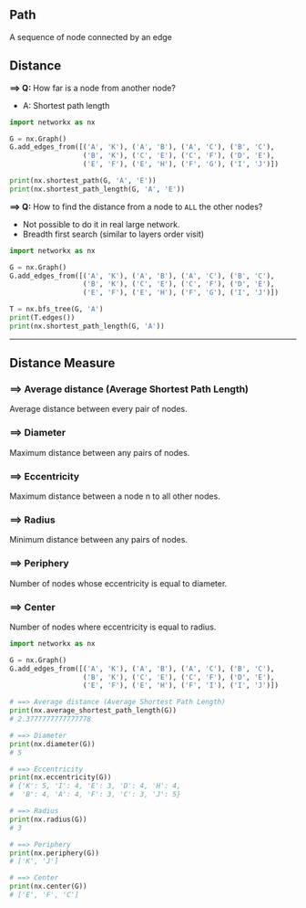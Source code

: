 ## Path
A sequence of node connected by an edge

## Distance
__==> Q:__ How far is a node from another node?
- A: Shortest path length

```python
import networkx as nx

G = nx.Graph()
G.add_edges_from([('A', 'K'), ('A', 'B'), ('A', 'C'), ('B', 'C'),
                  ('B', 'K'), ('C', 'E'), ('C', 'F'), ('D', 'E'),
                  ('E', 'F'), ('E', 'H'), ('F', 'G'), ('I', 'J')])

print(nx.shortest_path(G, 'A', 'E'))
print(nx.shortest_path_length(G, 'A', 'E'))
```

__==> Q:__ How to find the distance from a node to `ALL` the other nodes?
- Not possible to do it in real large network.
- Breadth first search (similar to layers order visit)

```python
import networkx as nx

G = nx.Graph()
G.add_edges_from([('A', 'K'), ('A', 'B'), ('A', 'C'), ('B', 'C'),
                  ('B', 'K'), ('C', 'E'), ('C', 'F'), ('D', 'E'),
                  ('E', 'F'), ('E', 'H'), ('F', 'G'), ('I', 'J')])

T = nx.bfs_tree(G, 'A')
print(T.edges())
print(nx.shortest_path_length(G, 'A'))
```

---

## Distance Measure
### ==> Average distance (Average Shortest Path Length)
Average distance between every pair of nodes.
### ==> Diameter
Maximum distance between any pairs of nodes.
### ==> Eccentricity 
Maximum distance between a node n to all other nodes.
### ==> Radius
Minimum distance between any pairs of nodes.
### ==> Periphery
Number of nodes whose eccentricity is equal to diameter.
### ==> Center
Number of nodes where eccentricity is equal to radius.

```python
import networkx as nx

G = nx.Graph()
G.add_edges_from([('A', 'K'), ('A', 'B'), ('A', 'C'), ('B', 'C'),
                  ('B', 'K'), ('C', 'E'), ('C', 'F'), ('D', 'E'),
                  ('E', 'F'), ('E', 'H'), ('F', 'I'), ('I', 'J')])

# ==> Average distance (Average Shortest Path Length)
print(nx.average_shortest_path_length(G))
# 2.3777777777777778

# ==> Diameter
print(nx.diameter(G))
# 5

# ==> Eccentricity
print(nx.eccentricity(G))
# {'K': 5, 'I': 4, 'E': 3, 'D': 4, 'H': 4, 
#  'B': 4, 'A': 4, 'F': 3, 'C': 3, 'J': 5}

# ==> Radius
print(nx.radius(G))
# 3

# ==> Periphery
print(nx.periphery(G))
# ['K', 'J']

# ==> Center
print(nx.center(G))
# ['E', 'F', 'C']
```

